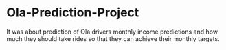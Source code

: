 # Ola-Prediction-Project
It was about prediction of Ola drivers monthly income predictions and how much they should take rides so that they can achieve their monthly targets.
